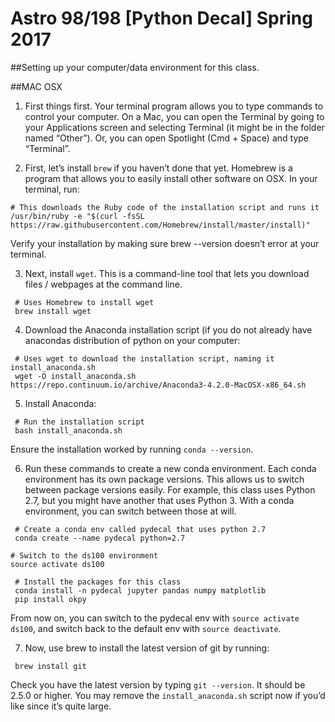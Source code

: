 # Astro 98/198 [Python Decal] Spring 2017

##Setting up your computer/data environment for this class. 

##MAC OSX

1) First things first. Your terminal program allows you to type commands to control your computer. On a Mac, you can open the Terminal by going to your Applications screen and selecting Terminal (it might be in the folder named “Other”). Or, you can open Spotlight (Cmd + Space) and type “Terminal”.

2) First, let’s install ```brew``` if you haven’t done that yet. Homebrew is a program that allows you to easily install other software on OSX. In your terminal, run:
```
# This downloads the Ruby code of the installation script and runs it
/usr/bin/ruby -e "$(curl -fsSL https://raw.githubusercontent.com/Homebrew/install/master/install)"
```
Verify your installation by making sure brew --version doesn’t error at your terminal.

3) Next, install ```wget```. This is a command-line tool that lets you download files / webpages at the command line.
```
 # Uses Homebrew to install wget
 brew install wget
```
4) Download the Anaconda installation script (if you do not already have anacondas distribution of python on your computer:
```
 # Uses wget to download the installation script, naming it install_anaconda.sh
 wget -O install_anaconda.sh https://repo.continuum.io/archive/Anaconda3-4.2.0-MacOSX-x86_64.sh
```
5) Install Anaconda:
```
 # Run the installation script
 bash install_anaconda.sh
```
Ensure the installation worked by running ```conda --version```.

6) Run these commands to create a new conda environment. Each conda environment has its own package versions. This allows us to switch between package versions easily. For example, this class uses Python 2.7, but you might have another that uses Python 3. With a conda environment, you can switch between those at will.
```
 # Create a conda env called pydecal that uses python 2.7
 conda create --name pydecal python=2.7

# Switch to the ds100 environment
source activate ds100

 # Install the packages for this class
 conda install -n pydecal jupyter pandas numpy matplotlib
 pip install okpy
```
From now on, you can switch to the pydecal env with ```source activate ds100```, and switch back to the default env with ```source deactivate```.

7) Now, use brew to install the latest version of git by running:
```
 brew install git
```
Check you have the latest version by typing ```git --version```. It should be 2.5.0 or higher. 
You may remove the ```install_anaconda.sh``` script now if you’d like since it’s quite large.

